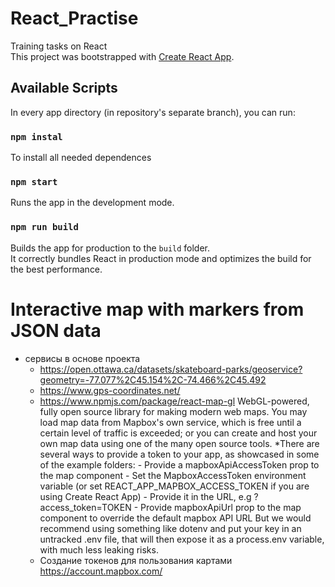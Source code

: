 # React_Practise
Training tasks on React</br>
This project was bootstrapped with [Create React App](https://github.com/facebook/create-react-app).

## Available Scripts
In every app directory (in repository's separate  branch), you can run:

### `npm instal`
To install all needed dependences

### `npm start`
Runs the app in the development mode.

### `npm run build`
Builds the app for production to the `build` folder.<br>
It correctly bundles React in production mode and optimizes the build for the best performance.

# Interactive map with markers from JSON data
* сервисы в основе проекта
  * https://open.ottawa.ca/datasets/skateboard-parks/geoservice?geometry=-77.077%2C45.154%2C-74.466%2C45.492
  * https://www.gps-coordinates.net/
  * https://www.npmjs.com/package/react-map-gl
	WebGL-powered, fully open source library for making modern web maps. You may load map data from Mapbox's own service, which is 
free until a certain level of traffic is exceeded; or you can create and host your own map data using one of the many open source 
tools.
	*There are several ways to provide a token to your app, as showcased in some of the example folders:
		- Provide a mapboxApiAccessToken prop to the map component
		- Set the MapboxAccessToken environment variable (or set REACT_APP_MAPBOX_ACCESS_TOKEN if you are using Create React App)
		- Provide it in the URL, e.g ?access_token=TOKEN
		- Provide mapboxApiUrl prop to the map component to override the default mapbox API URL
But we would recommend using something like dotenv and put your key in an untracked .env file, that will then expose it as a 
process.env variable, with much less leaking risks.
  * Создание токенов для пользования картами
 https://account.mapbox.com/
